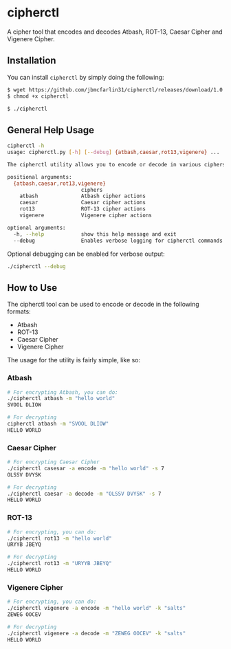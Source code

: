 # cipherctl
A cipher tool that encodes and decodes Atbash, ROT-13, Caesar Cipher and Vigenere Cipher.

## Installation
You can install `cipherctl` by simply doing the following:
```bash
$ wget https://github.com/jbmcfarlin31/cipherctl/releases/download/1.0.0/cipherctl
$ chmod +x cipherctl

$ ./cipherctl
```

## General Help Usage
```bash
cipherctl -h
usage: cipherctl.py [-h] [--debug] {atbash,caesar,rot13,vigenere} ...

The cipherctl utility allows you to encode or decode in various ciphers

positional arguments:
  {atbash,caesar,rot13,vigenere}
                        ciphers
    atbash              Atbash cipher actions
    caesar              Caesar cipher actions
    rot13               ROT-13 cipher actions
    vigenere            Vigenere cipher actions

optional arguments:
  -h, --help            show this help message and exit
  --debug               Enables verbose logging for cipherctl commands
```

Optional debugging can be enabled for verbose output:
```bash
./cipherctl --debug
```

## How to Use 
The cipherctl tool can be used to encode or decode in the following formats:
- Atbash
- ROT-13
- Caesar Cipher
- Vigenere Cipher

The usage for the utility is fairly simple, like so:
### Atbash
```bash
# For encrypting Atbash, you can do:
./cipherctl atbash -m "hello world"
SVOOL DLIOW

# For decrypting
cipherctl atbash -m "SVOOL DLIOW"
HELLO WORLD
```

### Caesar Cipher
```bash
# For encrypting Caesar Cipher
./cipherctl casesar -a encode -m "hello world" -s 7
OLSSV DVYSK

# For decrypting
./cipherctl caesar -a decode -m "OLSSV DVYSK" -s 7
HELLO WORLD
```

### ROT-13
```bash
# For encrypting, you can do:
./cipherctl rot13 -m "hello world"
URYYB JBEYQ

# For decrypting
./cipherctl rot13 -m "URYYB JBEYQ"
HELLO WORLD
```

### Vigenere Cipher
```bash
# For encrypting, you can do:
./cipherctl vigenere -a encode -m "hello world" -k "salts"
ZEWEG OOCEV

# For decrypting
./cipherctl vigenere -a decode -m "ZEWEG OOCEV" -k "salts"
HELLO WORLD
```

